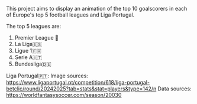 This project aims to display an animation of the top 10 goalscorers in each of Europe's top 5 football leagues and Liga Portugal.

The top 5 leagues are:
1. Premier League 🏴󠁧󠁢󠁥󠁮󠁧󠁿
2. La Liga🇪🇸
3. Ligue 1🇫🇷
4. Serie A🇮🇹
5. Bundesliga🇩🇪

Liga Portugal🇵🇹:
Image sources: https://www.ligaportugal.pt/competition/618/liga-portugal-betclic/round/20242025?tab=stats&stat=players&type=142/n
Data sources: https://worldfantasysoccer.com/season/20030


